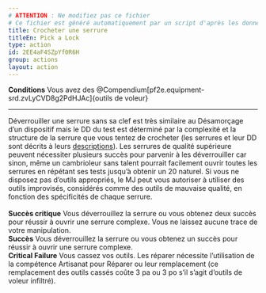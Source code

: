 ```yaml
---
# ATTENTION : Ne modifiez pas ce fichier
# Ce fichier est généré automatiquement par un script d'après les données du module Foundry VTT officiel et de sa traduction
title: Crocheter une serrure
titleEn: Pick a Lock
type: action
id: 2EE4aF4SZpYf0R6H
group: actions
layout: action
---
```

<p><span id="ctl00_MainContent_DetailedOutput"><strong>Conditions</strong> Vous avez des @Compendium[pf2e.equipment-srd.zvLyCVD8g2PdHJAc]{outils de voleur}</span></p><hr><p>Déverrouiller une serrure sans sa clef est très similaire au Désamorçage d’un dispositif mais le DD du test est déterminé par la complexité et la structure de la serrure que vous tentez de crocheter (les serrures et leur DD sont décrits à leurs <a href="https://2e.aonprd.com/Equipment.aspx?ID=30">descriptions</a>). Les serrures de qualité supérieure peuvent nécessiter plusieurs succès pour parvenir à les déverrouiller car sinon, même un cambrioleur sans talent pourrait facilement ouvrir toutes les serrures en répétant ses tests jusqu’à obtenir un 20 naturel. Si vous ne disposez pas d’outils appropriés, le MJ peut vous autoriser à utiliser des outils improvisés, considérés comme des outils de mauvaise qualité, en fonction des spécificités de chaque serrure.<br><br><strong>Succès critique</strong>  Vous déverrouillez la serrure ou vous obtenez deux succès pour réussir à ouvrir une serrure complexe. Vous ne laissez aucune trace de votre manipulation.<br><strong>Succès</strong> Vous déverrouillez la serrure ou vous obtenez un succès pour réussir à ouvrir une serrure complexe.<br><strong>Critical Failure</strong> Vous cassez vos outils. Les réparer nécessite l’utilisation de la compétence Artisanat pour Réparer ou leur remplacement (ce remplacement des outils cassés coûte 3 pa ou 3 po s’il s’agit d’outils de voleur infiltré).&nbsp;</p>
